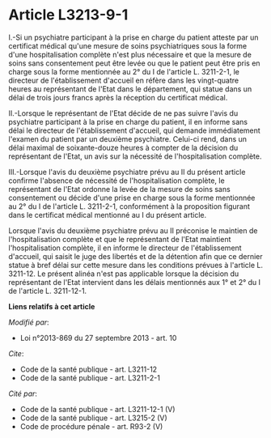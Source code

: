 # Article L3213-9-1

I.-Si un psychiatre participant à la prise en charge du patient atteste par un certificat médical qu'une mesure de soins
psychiatriques sous la forme d'une hospitalisation complète n'est plus nécessaire et que la mesure de soins sans consentement
peut être levée ou que le patient peut être pris en charge sous la forme mentionnée au 2° du I de l'article L. 3211-2-1, le
directeur de l'établissement d'accueil en réfère dans les vingt-quatre heures au représentant de l'Etat dans le département,
qui statue dans un délai de trois jours francs après la réception du certificat médical. 

II.-Lorsque le représentant de l'Etat décide de ne pas suivre l'avis du psychiatre participant à la prise en charge du
patient, il en informe sans délai le directeur de l'établissement d'accueil, qui demande immédiatement l'examen du patient
par un deuxième psychiatre. Celui-ci rend, dans un délai maximal de soixante-douze heures à compter de la décision du
représentant de l'Etat, un avis sur la nécessité de l'hospitalisation complète. 

III.-Lorsque l'avis du deuxième psychiatre prévu au II du présent article confirme l'absence de nécessité de
l'hospitalisation complète, le représentant de l'Etat ordonne la levée de la mesure de soins sans consentement ou décide
d'une prise en charge sous la forme mentionnée au 2° du I de l'article L. 3211-2-1, conformément à la proposition figurant
dans le certificat médical mentionné au I du présent article. 

Lorsque l'avis du deuxième psychiatre prévu au II préconise le maintien de l'hospitalisation complète et que le représentant
de l'Etat maintient l'hospitalisation complète, il en informe le directeur de l'établissement d'accueil, qui saisit le juge
des libertés et de la détention afin que ce dernier statue à bref délai sur cette mesure dans les conditions prévues à
l'article L. 3211-12. Le présent alinéa n'est pas applicable lorsque la décision du représentant de l'Etat intervient dans
les délais mentionnés aux 1° et 2° du I de l'article L. 3211-12-1.

**Liens relatifs à cet article**

_Modifié par_:

  - Loi n°2013-869 du 27 septembre 2013 - art. 10

_Cite_:

  - Code de la santé publique - art. L3211-12
  - Code de la santé publique - art. L3211-2-1

_Cité par_:

  - Code de la santé publique - art. L3211-12-1 (V)
  - Code de la santé publique - art. L3215-2 (V)
  - Code de procédure pénale - art. R93-2 (V)
